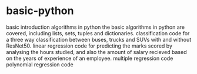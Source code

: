 # basic-python
basic introduction algorithms in python
the basic algorithms in python are covered, including lists, sets, tuples and dictionaries.
classification code for a three way classification between buses, trucks and SUVs with and without ResNet50.
linear regression code for predicting the marks scored by analysing the hours studied, and also the amount of salary recieved based on the years of experience of an employee.
multiple regression code
polynomial regression code
